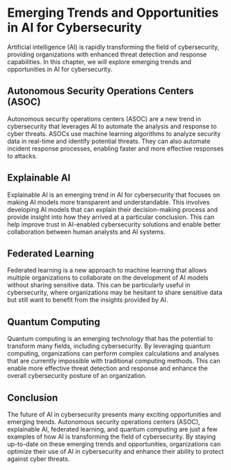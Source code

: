 Emerging Trends and Opportunities in AI for Cybersecurity
=======================================================================================================

Artificial intelligence (AI) is rapidly transforming the field of cybersecurity, providing organizations with enhanced threat detection and response capabilities. In this chapter, we will explore emerging trends and opportunities in AI for cybersecurity.

Autonomous Security Operations Centers (ASOC)
---------------------------------------------

Autonomous security operations centers (ASOC) are a new trend in cybersecurity that leverages AI to automate the analysis and response to cyber threats. ASOCs use machine learning algorithms to analyze security data in real-time and identify potential threats. They can also automate incident response processes, enabling faster and more effective responses to attacks.

Explainable AI
--------------

Explainable AI is an emerging trend in AI for cybersecurity that focuses on making AI models more transparent and understandable. This involves developing AI models that can explain their decision-making process and provide insight into how they arrived at a particular conclusion. This can help improve trust in AI-enabled cybersecurity solutions and enable better collaboration between human analysts and AI systems.

Federated Learning
------------------

Federated learning is a new approach to machine learning that allows multiple organizations to collaborate on the development of AI models without sharing sensitive data. This can be particularly useful in cybersecurity, where organizations may be hesitant to share sensitive data but still want to benefit from the insights provided by AI.

Quantum Computing
-----------------

Quantum computing is an emerging technology that has the potential to transform many fields, including cybersecurity. By leveraging quantum computing, organizations can perform complex calculations and analyses that are currently impossible with traditional computing methods. This can enable more effective threat detection and response and enhance the overall cybersecurity posture of an organization.

Conclusion
----------

The future of AI in cybersecurity presents many exciting opportunities and emerging trends. Autonomous security operations centers (ASOC), explainable AI, federated learning, and quantum computing are just a few examples of how AI is transforming the field of cybersecurity. By staying up-to-date on these emerging trends and opportunities, organizations can optimize their use of AI in cybersecurity and enhance their ability to protect against cyber threats.
